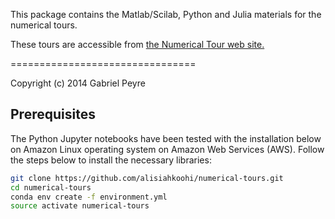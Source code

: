 This package contains the Matlab/Scilab, Python and Julia materials for the numerical tours.

These tours are accessible from [the Numerical Tour web site.](http://www.numerical-tours.com)

================================

Copyright (c) 2014 Gabriel Peyre


## Prerequisites

The Python Jupyter notebooks have been tested with the installation below on Amazon Linux operating system on Amazon Web Services (AWS). Follow the steps below to install the necessary libraries:

```bash
git clone https://github.com/alisiahkoohi/numerical-tours.git
cd numerical-tours
conda env create -f environment.yml
source activate numerical-tours
```